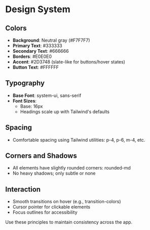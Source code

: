 # Design System

## Colors
- **Background**: Neutral gray (#F7F7F7)
- **Primary Text**: #333333
- **Secondary Text**: #666666
- **Borders**: #E0E0E0
- **Accent**: #2D3748 (slate-like for buttons/hover states)
- **Button Text**: #FFFFFF

## Typography
- **Base Font**: system-ui, sans-serif
- **Font Sizes**: 
  - Base: 16px
  - Headings scale up with Tailwind's defaults

## Spacing
- Comfortable spacing using Tailwind utilities: p-4, p-6, m-4, etc.

## Corners and Shadows
- All elements have slightly rounded corners: rounded-md
- No heavy shadows; only subtle or none

## Interaction
- Smooth transitions on hover (e.g., transition-colors)
- Cursor pointer for clickable elements
- Focus outlines for accessibility

Use these principles to maintain consistency across the app.